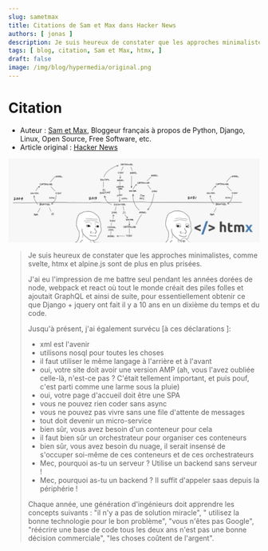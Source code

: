 ```yaml
---
slug: sametmax
title: Citations de Sam et Max dans Hacker News
authors: [ jonas ]
description: Je suis heureux de constater que les approches minimalistes, comme svelte, htmx et alpine.js sont de plus en plus prisées.
tags: [ blog, citation, Sam et Max, htmx, ]
draft: false
image: /img/blog/hypermedia/original.png
---
```


# Citation

- Auteur : [Sam et Max](https://news.ycombinator.com/user?id=sametmax), Bloggeur français à propos de Python, Django,
  Linux, Open Source, Free Software, etc.
- Article original : [Hacker News](https://news.ycombinator.com/item?id=36429671)

![/img/blog/hypermedia/original.png](/img/blog/hypermedia/original.png)

> Je suis heureux de constater que les approches minimalistes, comme svelte, htmx et alpine.js sont de plus en plus
> prisées.
> 
> J'ai eu l'impression de me battre seul pendant les années dorées de node, webpack et react où tout le
> monde créait des piles folles et ajoutait GraphQL et ainsi de suite, pour essentiellement obtenir ce que Django + jquery
> ont fait il y a 10 ans en un dixième du temps et du code.
> 
> Jusqu'à présent, j'ai également survécu [à ces déclarations ]:
> 
> - xml est l'avenir
> - utilisons nosql pour toutes les choses
> - il faut utiliser le même langage à l'arrière et à l'avant
> - oui, votre site doit avoir une version AMP (ah, vous l'avez oubliée celle-là, n'est-ce pas ? C'était tellement
>   important, et puis pouf, c'est parti comme une larme sous la pluie)
> - oui, votre page d'accueil doit être une SPA
> - vous ne pouvez rien coder sans async
> - vous ne pouvez pas vivre sans une file d'attente de messages
> - tout doit devenir un micro-service
> - bien sûr, vous avez besoin d'un conteneur pour cela
> - il faut bien sûr un orchestrateur pour organiser ces conteneurs
> - bien sûr, vous avez besoin du nuage, il serait insensé de s'occuper soi-même de ces conteneurs et de ces
>   orchestrateurs
> - Mec, pourquoi as-tu un serveur ? Utilise un backend sans serveur !
> - Mec, pourquoi as-tu un backend ? Il suffit d'appeler saas depuis la périphérie !
> 
> Chaque année, une génération d'ingénieurs doit apprendre les concepts suivants : "il n'y a pas de solution miracle", "
utilisez la bonne technologie pour le bon problème", "vous n'êtes pas Google", "réécrire une base de code tous les deux
ans n'est pas une bonne décision commerciale", "les choses coûtent de l'argent".
